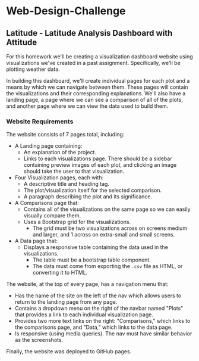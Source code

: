 # Web-Design-Challenge

## Latitude - Latitude Analysis Dashboard with Attitude

For this homework we'll be creating a visualization dashboard website using visualizations we've created in a past assignment. Specifically, we'll be plotting weather data.

In building this dashboard, we'll create individual pages for each plot and a means by which we can navigate between them. These pages will contain the visualizations and their corresponding explanations. We'll also have a landing page, a page where we can see a comparison of all of the plots, and another page where we can view the data used to build them.


### Website Requirements

The website consists of 7 pages total, including:

* A Landing page containing:
  * An explanation of the project.
  * Links to each visualizations page. There should be a sidebar containing preview images of each plot, and clicking an image should take the user to that visualization.
* Four Visualization pages, each with:
  * A descriptive title and heading tag.
  * The plot/visualization itself for the selected comparison.
  * A paragraph describing the plot and its significance.
* A Comparisons page that:
  * Contains all of the visualizations on the same page so we can easily visually compare them.
  * Uses a Bootstrap grid for the visualizations.
    * The grid must be two visualizations across on screens medium and larger, and 1 across on extra-small and small screens.
* A Data page that:
  * Displays a responsive table containing the data used in the visualizations.
    * The table must be a bootstrap table component. 
    * The data must come from exporting the `.csv` file as HTML, or converting it to HTML. 

The website, at the top of every page, has a navigation menu that:

* Has the name of the site on the left of the nav which allows users to return to the landing page from any page.
* Contains a dropdown menu on the right of the navbar named "Plots" that provides a link to each individual visualization page.
* Provides two more text links on the right: "Comparisons," which links to the comparisons page, and "Data," which links to the data page.
* Is responsive (using media queries). The nav must have similar behavior as the screenshots.

Finally, the website was deployed to GitHub pages.
